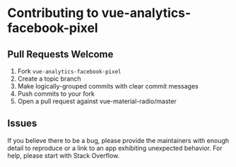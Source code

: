 # Contributing to vue-analytics-facebook-pixel

## Pull Requests Welcome

1. Fork `vue-analytics-facebook-pixel`
2. Create a topic branch
3. Make logically-grouped commits with clear commit messages
4. Push commits to your fork
5. Open a pull request against vue-material-radio/master

## Issues

If you believe there to be a bug, please provide the maintainers with enough
detail to reproduce or a link to an app exhibiting unexpected behavior. For
help, please start with Stack Overflow.
